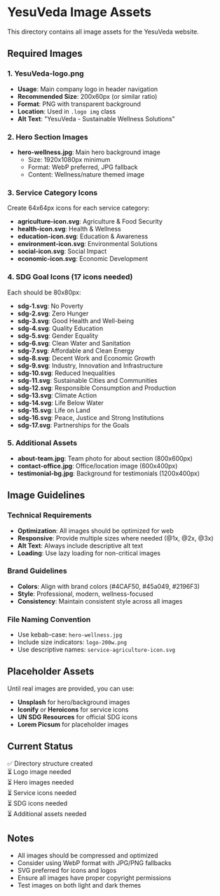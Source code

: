 # YesuVeda Image Assets

This directory contains all image assets for the YesuVeda website.

## Required Images

### 1. YesuVeda-logo.png
- **Usage**: Main company logo in header navigation
- **Recommended Size**: 200x60px (or similar ratio)
- **Format**: PNG with transparent background
- **Location**: Used in `.logo img` class
- **Alt Text**: "YesuVeda - Sustainable Wellness Solutions"

### 2. Hero Section Images
- **hero-wellness.jpg**: Main hero background image
  - Size: 1920x1080px minimum
  - Format: WebP preferred, JPG fallback
  - Content: Wellness/nature themed image

### 3. Service Category Icons
Create 64x64px icons for each service category:
- **agriculture-icon.svg**: Agriculture & Food Security
- **health-icon.svg**: Health & Wellness  
- **education-icon.svg**: Education & Awareness
- **environment-icon.svg**: Environmental Solutions
- **social-icon.svg**: Social Impact
- **economic-icon.svg**: Economic Development

### 4. SDG Goal Icons (17 icons needed)
Each should be 80x80px:
- **sdg-1.svg**: No Poverty
- **sdg-2.svg**: Zero Hunger
- **sdg-3.svg**: Good Health and Well-being
- **sdg-4.svg**: Quality Education
- **sdg-5.svg**: Gender Equality
- **sdg-6.svg**: Clean Water and Sanitation
- **sdg-7.svg**: Affordable and Clean Energy
- **sdg-8.svg**: Decent Work and Economic Growth
- **sdg-9.svg**: Industry, Innovation and Infrastructure
- **sdg-10.svg**: Reduced Inequalities
- **sdg-11.svg**: Sustainable Cities and Communities
- **sdg-12.svg**: Responsible Consumption and Production
- **sdg-13.svg**: Climate Action
- **sdg-14.svg**: Life Below Water
- **sdg-15.svg**: Life on Land
- **sdg-16.svg**: Peace, Justice and Strong Institutions
- **sdg-17.svg**: Partnerships for the Goals

### 5. Additional Assets
- **about-team.jpg**: Team photo for about section (800x600px)
- **contact-office.jpg**: Office/location image (600x400px)
- **testimonial-bg.jpg**: Background for testimonials (1200x400px)

## Image Guidelines

### Technical Requirements
- **Optimization**: All images should be optimized for web
- **Responsive**: Provide multiple sizes where needed (@1x, @2x, @3x)
- **Alt Text**: Always include descriptive alt text
- **Loading**: Use lazy loading for non-critical images

### Brand Guidelines
- **Colors**: Align with brand colors (#4CAF50, #45a049, #2196F3)
- **Style**: Professional, modern, wellness-focused
- **Consistency**: Maintain consistent style across all images

### File Naming Convention
- Use kebab-case: `hero-wellness.jpg`
- Include size indicators: `logo-200w.png`
- Use descriptive names: `service-agriculture-icon.svg`

## Placeholder Assets

Until real images are provided, you can use:
- **Unsplash** for hero/background images
- **Iconify** or **Heroicons** for service icons
- **UN SDG Resources** for official SDG icons
- **Lorem Picsum** for placeholder images

## Current Status

✅ Directory structure created  
⏳ Logo image needed  
⏳ Hero images needed  
⏳ Service icons needed  
⏳ SDG icons needed  
⏳ Additional assets needed  

## Notes

- All images should be compressed and optimized
- Consider using WebP format with JPG/PNG fallbacks
- SVG preferred for icons and logos
- Ensure all images have proper copyright permissions
- Test images on both light and dark themes
